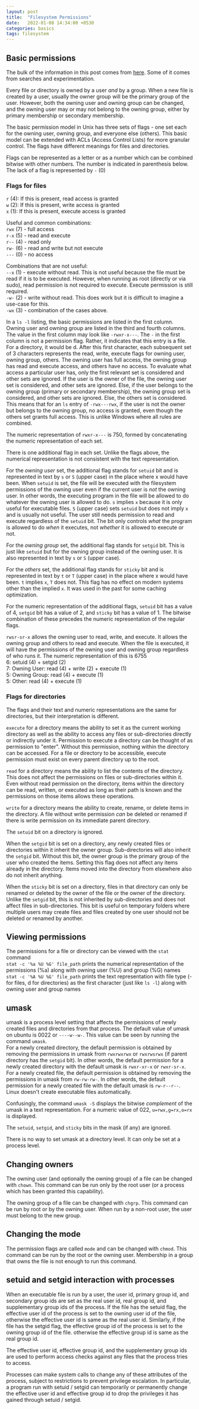 ```yaml
---
layout: post
title:  "Filesystem Permissions"
date:   2022-01-08 14:34:00 +0530
categories: basics
tags: filesystem
---
```

## Basic permissions

The bulk of the information in this post comes from [here](https://wiki.archlinux.org/title/File_permissions_and_attributes). Some of it comes from searches and experimentation.

Every file or directory is owned by a user *and* by a group. When a new file is created by a user, usually the owner group will be the primary group of the user. However, both the owning user and owning group can be changed, and the owning user may or may not belong to the owning group, either by primary membership or secondary membership.

The basic permission model in Unix has three sets of flags - one set each for the owning user, owning group, and everyone else (others). This basic model can be extended with ACLs (Access Control Lists) for more granular control. The flags have different meanings for files and directories.

Flags can be represented as a letter or as a number which can be combined bitwise with other numbers. The number is indicated in parenthesis below. The lack of a flag is represented by `-` (0)

### Flags for files

`r` (4): If this is present, read access is granted  
`w` (2): If this is present, write access is granted  
`x` (1): If this is present, execute access is granted  

Useful and common combinations:  
`rwx` (7) - full access  
`r-x` (5) - read and execute  
`r--` (4) - read only  
`rw-` (6) - read and write but not execute  
`---` (0) - no access

Combinations that are not useful:  
`--x` (1) - execute without read. This is not useful because the file must be read if it is to be executed. However, when running as root (directly or via sudo), read permission is not required to execute. Execute permission is still required.  
`-w-` (2) - write without read. This does work but it is difficult to imagine a use-case for this.  
`-wx` (3) - combination of the cases above.

In a `ls -l` listing, the basic permissions are listed in the first column. Owning user and owning group are listed in the third and fourth columns. The value in the first column may look like `-rwxr-x---`. The `-` in the first column is not a permission flag. Rather, it indicates that this entry is a file. For a directory, it would be d. After this first character, each subsequent set of 3 characters represents the read, write, execute flags for owning user, owning group, others. The owning user has full access, the owning group has read and execute access, and others have no access. To evaluate what access a particular user has, only the first relevant set is considered and other sets are ignored. If the user is the owner of the file, the owning user set is considered, and other sets are ignored. Else, if the user belongs to the owning group (primary or secondary membership), the owning group set is considered, and other sets are ignored. Else, the others set is considered. This means that for an `ls` entry of `-rwx---rwx`, if the user is not the owner but belongs to the owning group, no access is granted, even though the others set grants full access. This is unlike Windows where all rules are combined.

The numeric representation of `rwxr-x---` is 750, formed by concatenating the numeric representation of each set.

There is one additional flag in each set. Unlike the flags above, the numerical representation is not consistent with the text representation.

For the *owning user* set, the additional flag stands for `setuid` bit and is represented in text by `s` or `S` (upper case) in the place where x would have been. When `setuid` is set, the file will be executed with the filesystem permissions of the owning user even if the current user is *not* the owning user. In other words, the executing program in the file will be allowed to do whatever the owning user is allowed to do. `s` implies `x` because it is only useful for executable files. `S` (upper case) sets `setuid` but does not imply `x` and is usually not useful. The user still needs permission to read and execute regardless of the `setuid` bit. The bit only controls *what* the program is allowed to do *when* it executes, not *whether* it is allowed to execute or not.

For the *owning group* set, the additional flag stands for `setgid` bit. This is just like `setuid` but for the owning group instead of the owning user. It is also represented in text by `s` or `S` (upper case).

For the *others* set, the additional flag stands for `sticky` bit and is represented in text by `t` or `T` (upper case) in the place where x would have been. `t` implies `x`, `T` does not. This flag has no effect on modern systems other than the implied `x`. It was used in the past for some caching optimization.

For the numeric representation of the additional flags, `setuid` bit has a value of 4, `setgid` bit has a value of 2, and `sticky` bit has a value of 1. The bitwise combination of these precedes the numeric representation of the regular flags.

`rwsr-sr-x` allows the owning user to read, write, and execute. It allows the owning group and others to read and execute. When the file is executed, it will have the permissions of the owning user and owning group regardless of who runs it.
The numeric representation of this is 6755  
6: setuid (4) + setgid (2)  
7: Owning User: read (4) + write (2) + execute (1)  
5: Owning Group: read (4) + execute (1)  
5: Other: read (4) + execute (1)

### Flags for directories

The flags and their text and numeric representations are the same for directories, but their interpretation is different.

`execute` for a directory means the ability to set it as the current working directory as well as the ability to access any files or sub-directories directly or indirectly under it. Permission to execute a directory can be thought of as permission to "enter". Without this permission, nothing within the directory can be accessed. For a file or directory to be accessible, execute permission must exist on every parent directory up to the root.

`read` for a directory means the ability to list the contents of the directory. This does not affect the permissions on files or sub-directories within it. Even without read permission on the directory, items within the directory can be read, written, or executed as long as their path is known and the permissions on those items allows these operations.

`write` for a directory means the ability to create, rename, or delete items in the directory. A file without write permission *can* be deleted or renamed if there is write permission on its immediate parent directory.

The `setuid` bit on a directory is ignored.

When the `setgid` bit is set on a directory, any newly created files or directories within it inherit the owner group. Sub-directories will also inherit the `setgid` bit. Without this bit, the owner group is the primary group of the user who created the items. Setting this flag does not affect any items already in the directory. Items moved into the directory from elsewhere also do not inherit anything.

When the `sticky` bit is set on a directory, files in that directory can only be renamed or deleted by the owner of the file or the owner of the directory. Unlike the `setgid` bit, this is not inherited by sub-directories and does not affect files in sub-directories. This bit is useful on temporary folders where multiple users may create files and files created by one user should not be deleted or renamed by another.

## Viewing permissions

The permissions for a file or directory can be viewed with the `stat` command  
`stat -c '%a %U %G' file_path` prints the numerical representation of the permissions (%a) along with owning user (%U) and group (%G) names  
`stat -c '%A %U %G' file_path` prints the text representation with file type (- for files, d for directories) as the first character (just like `ls -l`) along with owning user and group names  


## umask

umask is a process level setting that affects the permissions of newly created files and directories from that process. The default value of umask on ubuntu is 0022 or `----w--w-`. This value can be seen by running the command `umask`.  
For a newly created directory, the default permission is obtained by removing the permissions in umask from `rwxrwxrwx` or `rwxrwsrwx` (if parent directory has the `setgid` bit). In other words, the default permission for a newly created directory with the default umask is `rwxr-xr-x` or `rwxr-sr-x`.  
For a newly created file, the default permission is obtained by removing the permissions in umask from `rw-rw-rw-`. In other words, the default permission for a newly created file with the default umask is `rw-r--r--`. Linux doesn't create executable files automatically.

Confusingly, the command `umask -S` displays the bitwise *complement* of the umask in a text representation. For a numeric value of 022, `u=rwx,g=rx,o=rx` is displayed.

The `setuid`, `setgid`, and `sticky` bits in the mask (if any) are ignored.

There is no way to set umask at a directory level. It can only be set at a process level.

## Changing owners

The owning user (and optionally the owning group) of a file can be changed with `chown`. This command can be run only by the root user (or a process which has been granted this capability).

The owning group of a file can be changed with `chgrp`. This command can be run by root or by the owning user. When run by a non-root user, the user must belong to the new group.

## Changing the mode

The permission flags are called `mode` and can be changed with `chmod`. This command can be run by the root or the owning user. Membership in a group that owns the file is not enough to run this command.

## setuid and setgid interaction with processes

When an executable file is run by a user, the user id, primary group id, and secondary group ids are set as the real user id, real group id, and supplementary group ids of the process. If the file has the setuid flag, the effective user id of the process is set to the owning user id of the file, otherwise the effective user id is same as the real user id. Similarly, if the file has the setgid flag, the effective group id of the process is set to the owning group id of the file. otherwise the effective group id is same as the real group id.

The effective user id, effective group id, and the supplementary group ids are used to perform access checks against any files that the process tries to access.

Processes can make system calls to change any of these attributes of the process, subject to restrictions to prevent privilege escalation. In particular, a program run with setuid / setgid can temporarily or permanently change the effective user id and effective group id to drop the privileges it has gained through setuid / setgid.